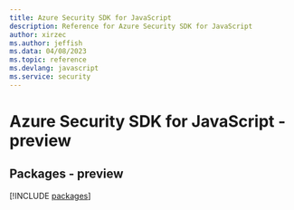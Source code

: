 ```yaml
---
title: Azure Security SDK for JavaScript
description: Reference for Azure Security SDK for JavaScript
author: xirzec
ms.author: jeffish
ms.data: 04/08/2023
ms.topic: reference
ms.devlang: javascript
ms.service: security
---
```

# Azure Security SDK for JavaScript - preview
## Packages - preview
[!INCLUDE [packages](security-index.md)]